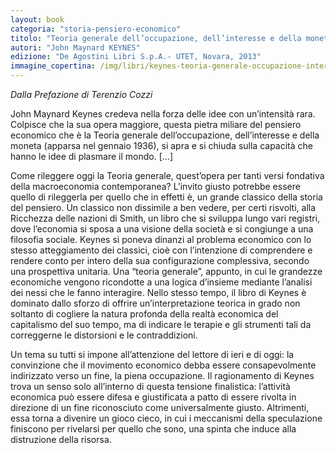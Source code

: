 ```yaml
---
layout: book
categoria: "storia-pensiero-economico"
titolo: "Teoria generale dell’occupazione, dell’interesse e della moneta"
autori: "John Maynard KEYNES"
edizione: "De Agostini Libri S.p.A.- UTET, Novara, 2013"
immagine_copertina: /img/libri/keynes-teoria-generale-occupazione-interesse-moneta.jpg
---
```


_Dalla Prefazione di Terenzio Cozzi_

John Maynard Keynes credeva nella forza delle idee con un’intensità rara. Colpisce che la sua opera maggiore, questa pietra miliare del pensiero economico che è la Teoria generale dell’occupazione, dell’interesse e della moneta (apparsa nel gennaio 1936), si apra e si chiuda sulla capacità che hanno le idee di plasmare il mondo. […]

Come rileggere oggi la Teoria generale, quest’opera per tanti versi fondativa della macroeconomia contemporanea? L’invito giusto potrebbe essere quello di rileggerla per quello che in effetti è, un grande classico della storia del pensiero. Un classico non dissimile a ben vedere, per certi risvolti, alla Ricchezza delle nazioni di Smith, un libro che si sviluppa lungo vari registri, dove l’economia si sposa a una visione della società e si congiunge a una filosofia sociale. Keynes si poneva dinanzi al problema economico con lo stesso atteggiamento dei classici, cioè con l’intenzione di comprendere e rendere conto per intero della sua configurazione complessiva, secondo una prospettiva unitaria. Una “teoria generale”, appunto, in cui le grandezze economiche vengono ricondotte a una logica d’insieme mediante l’analisi dei nessi che le fanno interagire. Nello stesso tempo, il libro di Keynes è dominato dallo sforzo di offrire un’interpretazione teorica in grado non soltanto di cogliere la natura profonda della realtà economica del capitalismo del suo tempo, ma di indicare le terapie e gli strumenti tali da correggerne le distorsioni e le contraddizioni.

Un tema su tutti si impone all’attenzione del lettore di ieri e di oggi: la convinzione che il movimento economico debba essere consapevolmente indirizzato verso un fine, la piena occupazione. Il ragionamento di Keynes trova un senso solo all’interno di questa tensione finalistica: l’attività economica può essere difesa e giustificata a patto di essere rivolta in direzione di un fine riconosciuto come universalmente giusto. Altrimenti, essa torna a divenire un gioco cieco, in cui i meccanismi della speculazione finiscono per rivelarsi per quello che sono, una spinta che induce alla distruzione della risorsa.
